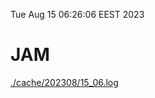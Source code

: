 Tue Aug 15 06:26:06 EEST 2023
# JAM
<a href='./cache/202308/15_06.log'>./cache/202308/15_06.log</a>
